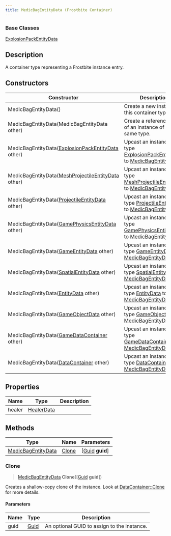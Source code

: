 ```yaml
---
title: MedicBagEntityData (Frostbite Container)
---
```

### Base Classes

[ExplosionPackEntityData](ExplosionPackEntityData)

## Description

A container type representing a Frostbite instance entry.

## Constructors

| Constructor                                                                    | Description                                                                                                                  |
| ------------------------------------------------------------------------------ | ---------------------------------------------------------------------------------------------------------------------------- |
| MedicBagEntityData()                                                           | Create a new instance of this container type.                                                                                |
| MedicBagEntityData(MedicBagEntityData other)                                   | Create a reference copy of an instance of the same type.                                                                     |
| MedicBagEntityData([ExplosionPackEntityData](ExplosionPackEntityData) other)   | Upcast an instance of type [ExplosionPackEntityData](ExplosionPackEntityData) to [MedicBagEntityData](MedicBagEntityData).   |
| MedicBagEntityData([MeshProjectileEntityData](MeshProjectileEntityData) other) | Upcast an instance of type [MeshProjectileEntityData](MeshProjectileEntityData) to [MedicBagEntityData](MedicBagEntityData). |
| MedicBagEntityData([ProjectileEntityData](ProjectileEntityData) other)         | Upcast an instance of type [ProjectileEntityData](ProjectileEntityData) to [MedicBagEntityData](MedicBagEntityData).         |
| MedicBagEntityData([GamePhysicsEntityData](GamePhysicsEntityData) other)       | Upcast an instance of type [GamePhysicsEntityData](GamePhysicsEntityData) to [MedicBagEntityData](MedicBagEntityData).       |
| MedicBagEntityData([GameEntityData](GameEntityData) other)                     | Upcast an instance of type [GameEntityData](GameEntityData) to [MedicBagEntityData](MedicBagEntityData).                     |
| MedicBagEntityData([SpatialEntityData](SpatialEntityData) other)               | Upcast an instance of type [SpatialEntityData](SpatialEntityData) to [MedicBagEntityData](MedicBagEntityData).               |
| MedicBagEntityData([EntityData](EntityData) other)                             | Upcast an instance of type [EntityData](EntityData) to [MedicBagEntityData](MedicBagEntityData).                             |
| MedicBagEntityData([GameObjectData](GameObjectData) other)                     | Upcast an instance of type [GameObjectData](GameObjectData) to [MedicBagEntityData](MedicBagEntityData).                     |
| MedicBagEntityData([GameDataContainer](GameDataContainer) other)               | Upcast an instance of type [GameDataContainer](GameDataContainer) to [MedicBagEntityData](MedicBagEntityData).               |
| MedicBagEntityData([DataContainer](/vext/ref/cls/shr/datacontainer) other)  | Upcast an instance of type [DataContainer](/vext/ref/cls/shr/datacontainer) to [MedicBagEntityData](MedicBagEntityData).  |

## Properties

| Name   | Type                     | Description |
| ------ | ------------------------ | ----------- |
| healer | [HealerData](HealerData) |             |

## Methods

| Type                                     | Name            | Parameters                                     |
| ---------------------------------------- | --------------- | ---------------------------------------------- |
| [MedicBagEntityData](MedicBagEntityData) | [Clone](#clone) | \[[Guid](/vext/ref/cls/shr/guid) **guid**\] |

### Clone

> [MedicBagEntityData](MedicBagEntityData) **Clone**(\[[Guid](/vext/ref/cls/shr/guid) **guid**\])

Creates a shallow-copy clone of the instance. Look at [DataContainer::Clone](/vext/ref/cls/shr/datacontainer#clone) for more details.

#### Parameters

| Name | Type         | Description                                 |
| ---- | ------------ | ------------------------------------------- |
| guid | [Guid](Guid) | An optional GUID to assign to the instance. |
